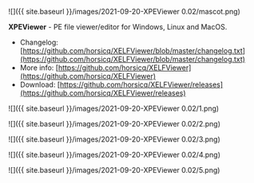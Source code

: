 ![]({{ site.baseurl }}/images/2021-09-20-XPEViewer 0.02/mascot.png)

**XPEViewer** - PE file viewer/editor for Windows, Linux and MacOS.

- Changelog: [https://github.com/horsicq/XELFViewer/blob/master/changelog.txt](https://github.com/horsicq/XELFViewer/blob/master/changelog.txt)
- More info: [https://github.com/horsicq/XELFViewer](https://github.com/horsicq/XELFViewer)
- Download: [https://github.com/horsicq/XELFViewer/releases](https://github.com/horsicq/XELFViewer/releases)

![]({{ site.baseurl }}/images/2021-09-20-XPEViewer 0.02/1.png)

![]({{ site.baseurl }}/images/2021-09-20-XPEViewer 0.02/2.png)

![]({{ site.baseurl }}/images/2021-09-20-XPEViewer 0.02/3.png)

![]({{ site.baseurl }}/images/2021-09-20-XPEViewer 0.02/4.png)

![]({{ site.baseurl }}/images/2021-09-20-XPEViewer 0.02/5.png)
